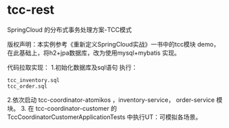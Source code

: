 # tcc-rest
SpringCloud 的分布式事务处理方案-TCC模式

版权声明：本实例参考《重新定义SpringCloud实战》一书中的tcc模块 demo，在此基础上，将h2+jpa数据库，改为使用mysql+mybatis 实现。

代码拉取实现：
1.初始化数据库及sql语句
执行：

```
tcc_inventory.sql
tcc_order.sql
```

2.依次启动 tcc-coordinator-atomikos ，inventory-service， order-service 模块。
3. 在 tcc-coordinator-customer 的 TccCoordinatorCustomerApplicationTests 中执行UT：可模拟各场景。